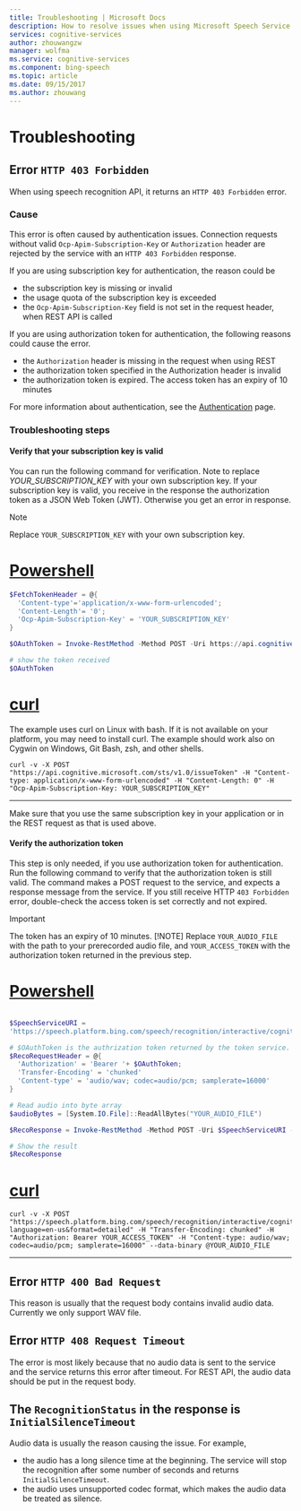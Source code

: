 ```yaml
---
title: Troubleshooting | Microsoft Docs
description: How to resolve issues when using Microsoft Speech Service.
services: cognitive-services
author: zhouwangzw
manager: wolfma
ms.service: cognitive-services
ms.component: bing-speech
ms.topic: article
ms.date: 09/15/2017
ms.author: zhouwang
---
```

# Troubleshooting

## Error `HTTP 403 Forbidden`

When using speech recognition API, it returns an `HTTP 403 Forbidden` error.

### Cause

This error is often caused by authentication issues. Connection requests without valid `Ocp-Apim-Subscription-Key` or `Authorization` header are rejected by the service with an `HTTP 403 Forbidden` response.

If you are using subscription key for authentication, the reason could be

- the subscription key is missing or invalid
- the usage quota of the subscription key is exceeded
- the `Ocp-Apim-Subscription-Key` field is not set in the request header, when REST API is called

If you are using authorization token for authentication, the following reasons could cause the error.

- the `Authorization` header is missing in the request when using REST
- the authorization token specified in the Authorization header is invalid
- the authorization token is expired. The access token has an expiry of 10 minutes

For more information about authentication, see the [Authentication](How-to/how-to-authentication.md) page.

### Troubleshooting steps

#### Verify that your subscription key is valid

You can run the following command for verification. Note to replace *YOUR_SUBSCRIPTION_KEY* with your own subscription key. If your subscription key is valid, you receive in the response the authorization token as a JSON Web Token (JWT). Otherwise you get an error in response.

> [!NOTE]
> Replace `YOUR_SUBSCRIPTION_KEY` with your own subscription key.

# [Powershell](#tab/Powershell)

```Powershell
$FetchTokenHeader = @{
  'Content-type'='application/x-www-form-urlencoded';
  'Content-Length'= '0';
  'Ocp-Apim-Subscription-Key' = 'YOUR_SUBSCRIPTION_KEY'
}

$OAuthToken = Invoke-RestMethod -Method POST -Uri https://api.cognitive.microsoft.com/sts/v1.0/issueToken -Headers $FetchTokenHeader

# show the token received
$OAuthToken

```

# [curl](#tab/curl)

The example uses curl on Linux with bash. If it is not available on your platform, you may need to install curl. The example should work also on Cygwin on Windows, Git Bash, zsh, and other shells.

```
curl -v -X POST "https://api.cognitive.microsoft.com/sts/v1.0/issueToken" -H "Content-type: application/x-www-form-urlencoded" -H "Content-Length: 0" -H "Ocp-Apim-Subscription-Key: YOUR_SUBSCRIPTION_KEY"
```
---

Make sure that you use the same subscription key in your application or in the REST request as that is used above.

#### Verify the authorization token

This step is only needed, if you use authorization token for authentication. Run the following command to verify that the authorization token is still valid. The command makes a POST request to the service, and expects a response message from the service. If you still receive HTTP `403 Forbidden` error, double-check the access token is set correctly and not expired.

> [!IMPORTANT]
> The token has an expiry of 10 minutes.
> [!NOTE]
> Replace `YOUR_AUDIO_FILE` with the path to your prerecorded audio file, and `YOUR_ACCESS_TOKEN` with the authorization token returned in the previous step.

# [Powershell](#tab/Powershell)

```Powershell

$SpeechServiceURI =
'https://speech.platform.bing.com/speech/recognition/interactive/cognitiveservices/v1?language=en-us&format=detailed'

# $OAuthToken is the authrization token returned by the token service.
$RecoRequestHeader = @{
  'Authorization' = 'Bearer '+ $OAuthToken;
  'Transfer-Encoding' = 'chunked'
  'Content-type' = 'audio/wav; codec=audio/pcm; samplerate=16000'
}

# Read audio into byte array
$audioBytes = [System.IO.File]::ReadAllBytes("YOUR_AUDIO_FILE")

$RecoResponse = Invoke-RestMethod -Method POST -Uri $SpeechServiceURI -Headers $RecoRequestHeader -Body $audioBytes

# Show the result
$RecoResponse

```

# [curl](#tab/curl)

```
curl -v -X POST "https://speech.platform.bing.com/speech/recognition/interactive/cognitiveservices/v1?language=en-us&format=detailed" -H "Transfer-Encoding: chunked" -H "Authorization: Bearer YOUR_ACCESS_TOKEN" -H "Content-type: audio/wav; codec=audio/pcm; samplerate=16000" --data-binary @YOUR_AUDIO_FILE
```

---

## Error `HTTP 400 Bad Request`

This reason is usually that the request body contains invalid audio data. Currently we only support WAV file.

## Error `HTTP 408 Request Timeout`

The error is most likely because that no audio data is sent to the service and the service returns this error after timeout. For REST API, the audio data should be put in the request body.

## The `RecognitionStatus` in the response is `InitialSilenceTimeout`

Audio data is usually the reason causing the issue. For example,

- the audio has a long silence time at the beginning. The service will stop the recognition after some number of seconds and returns `InitialSilenceTimeout`.
- the audio uses unsupported codec format, which makes the audio data be treated as silence.
